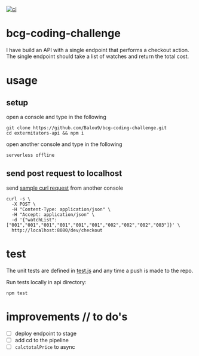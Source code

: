 [![ci](https://github.com/Balou9/bcg-coding-challenge/workflows/ci/badge.svg)](https://github.com/Balou9/bcg-coding-challenge/actions)

# bcg-coding-challenge

I have build an API with a single endpoint that performs a
checkout action. The single endpoint should take a list of watches and return the total cost.

# usage
## setup
open a console and type in the following
```
git clone https://github.com/Balou9/bcg-coding-challenge.git  
cd extermitators-api && npm i  
```
open another console and type in the following

```
serverless offline
```

## send post request to localhost
send [sample curl request](https://github.com/Balou9/bcg-coding-challenge/blob/main/extermitators-api/sample.sh) from another console

```
curl -s \
  -X POST \
  -H "Content-Type: application/json" \
  -H "Accept: application/json" \
  -d '{"watchList":["001","001","001","001","001","001","002","002","002","003"]}' \
  http://localhost:8080/dev/checkout
```

# test


The unit tests are defined in [test.js](https://github.com/Balou9/bcg-coding-challenge/blob/main/extermitators-api/test.js) and any time a push is made to the repo.


Run tests locally in api directory:
```
npm test
```

# improvements // to do's

- [ ] deploy endpoint to stage
- [ ] add cd to the pipeline
- [ ] `calctotalPrice` to async
